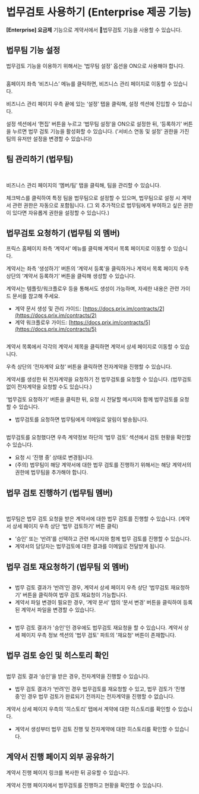 # 법무검토 사용하기 (Enterprise 제공 기능)

**\[Enterprise] 요금제** 기능으로 계약서에서 법무검토 기능을 사용할 수 있습니다.&#x20;

## 법무팀 기능 설정

법무검토 기능을 이용하기 위해서는 ‘법무팀 설정’ 옵션을 ON으로 사용해야 합니다.

<figure><img src="../.gitbook/assets/image (157).png" alt=""><figcaption></figcaption></figure>

&#x20;홈페이지 좌측 ‘비즈니스’ 메뉴를 클릭하면, 비즈니스 관리 페이지로 이동할 수 있습니다.

비즈니스 관리 페이지 우측 끝에 있는 ‘설정’ 탭을 클릭해, 설정 섹션에 진입할 수 있습니다.

설정 섹션에서 ‘편집’ 버튼을 누르고 ‘법무팀 설정’을 ON으로 설정한 뒤, ‘등록하기’ 버튼을 누르면 법무 검토 기능을 활성화할 수 있습니다. (’서비스 연동 및 설정’ 권한을 가진 팀의 유저만 설정을 변경할 수 있습니다)

## 팀 관리하기 (법무팀)

<figure><img src="../.gitbook/assets/image (158).png" alt=""><figcaption></figcaption></figure>

<figure><img src="../.gitbook/assets/image (159).png" alt=""><figcaption></figcaption></figure>

비즈니스 관리 페이지의 ‘멤버/팀’ 탭을 클릭해, 팀을 관리할 수 있습니다.

체크박스를 클릭하여 특정 팀을 법무팀으로 설정할 수 있으며, 법무팀으로 설정 시 계약서 관련 권한은 자동으로 포함됩니다. (그 외 추가적으로 법무팀에게 부여하고 싶은 권한이 있다면 자유롭게 권한을 설정할 수 있습니다.)

## 법무검토 요청하기 (법무팀 외 멤버)

프릭스 홈페이지 좌측 ‘계약서’ 메뉴를 클릭해 계약서 목록 페이지로 이동할 수 있습니다.

계약서는 좌측 ‘생성하기’ 버튼의 ‘계약서 등록’을 클릭하거나 계약서 목록 페이지 우측 상단의 ‘계약서 등록하기’ 버튼을 클릭해 생성할 수 있습니다.

계약서는 템플릿/워크플로우 등을 통해서도 생성이 가능하며, 자세한 내용은 관련 가이드 문서를 참고해 주세요.

* 계약 문서 생성 및 관리 가이드: [https://docs.prix.im/contracts/2](https://docs.prix.im/contracts/2)
* 계약 워크플로우 가이드: [https://docs.prix.im/contracts/5](https://docs.prix.im/contracts/5)

<figure><img src="../.gitbook/assets/image (160).png" alt=""><figcaption></figcaption></figure>

계약서 목록에서 각각의 계약서 제목을 클릭하면 계약서 상세 페이지로 이동할 수 있습니다.

우측 상단의 ‘전자계약 요청’ 버튼을 클릭하면 전자계약을 진행할 수 있습니다.

계약서를 생성한 뒤 전자계약을 요청하기 전 법무검토를 요청할 수 있습니다. (법무검토 없이 전자계약을 요청할 수도 있습니다.)

‘법무검토 요청하기’ 버튼을 클릭한 뒤, 요청 시 전달할 메시지와 함께 법무검토를 요청할 수 있습니다.

* 법무검토를 요청하면 법무팀에게 이메일로 알림이 발송됩니다.

<figure><img src="../.gitbook/assets/image (161).png" alt=""><figcaption></figcaption></figure>

법무검토를 요청했다면 우측 계약정보 하단의 ‘법무 검토’ 섹션에서 검토 현황을 확인할 수 있습니다.

* 요청 시 ‘진행 중’ 상태로 변경됩니다.
* (주의) 법무팀이 해당 계약서에 대한 법무 검토를 진행하기 위해서는 해당 계약서의 권한에 법무팀을 추가해야 합니다.

## 법무 검토 진행하기 (법무팀 멤버)

<figure><img src="../.gitbook/assets/image (162).png" alt=""><figcaption></figcaption></figure>

<figure><img src="../.gitbook/assets/image (163).png" alt=""><figcaption></figcaption></figure>

법무팀은 법무 검토 요청을 받은 계약서에 대한 법무 검토를 진행할 수 있습니다. (계약서 상세 페이지 우측 상단 ‘법무 검토하기’ 버튼 클릭)

* ‘승인’ 또는 ‘반려’를 선택하고 관련 메시지와 함께 법무 검토를 진행할 수 있습니다.
* 계약서의 담당자는 법무검토에 대한 결과를 이메일로 전달받게 됩니다.

## 법무 검토 재요청하기 (법무팀 외 멤버)

<figure><img src="../.gitbook/assets/image (164).png" alt=""><figcaption></figcaption></figure>

* 법무 검토 결과가 ‘반려’인 경우, 계약서 상세 페이지 우측 상단 ‘법무검토 재요청하기’ 버튼을 클릭하여 법무 검토 재요청이 가능합니다.
* 계약서 파일 변경이 필요한 경우, ‘계약 문서’ 탭의 ‘문서 변경’ 버튼을 클릭하여 등록된 계약서 파일을 변경할 수 있습니다.

<figure><img src="../.gitbook/assets/image.png" alt=""><figcaption></figcaption></figure>

* 법무 검토 결과가 '승인'인 경우에도 법무검토 재요청을 할 수 있습니다. 계약서 상세 페이지 우측 정보 섹션의 '법무 검토' 파트의 '재요청' 버튼이 존재합니다.

## 법무 검토 승인 및 히스토리 확인

<figure><img src="../.gitbook/assets/image (165).png" alt=""><figcaption></figcaption></figure>

법무 검토 결과 ‘승인’을 받은 경우, 전자계약을 진행할 수 있습니다.

* 법무 검토 결과가 ‘반려’인 경우 법무검토를 재요청할 수 있고, 법무 검토가 ‘진행 중’인 경우 법무 검토가 완료되기 전까지는 전자계약을 진행할 수 없습니다.

계약서 상세 페이지 우측의 ‘히스토리’ 탭에서 계약에 대한 히스토리를 확인할 수 있습니다.

* 계약서 생성부터 법무 검토 진행 및 전자계약에 대한 히스토리를 확인할 수 있습니다.



## 계약서 진행 페이지 외부 공유하기&#x20;

계약서 진행 페이지 링크를 복사한 뒤 공유할 수 있습니다.&#x20;

계약서 진행 페이지에서 범무검토를 진행하고 현황을 확인할 수 있습니다.

<figure><img src="../.gitbook/assets/image (168).png" alt=""><figcaption></figcaption></figure>



